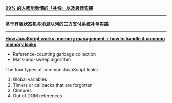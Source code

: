**[99% 的人都能看懂的「补偿」以及最佳实践](https://www.infoq.cn/article/0lmovdp-kqwvbaa5qieo)**

--- 

**[基于有限状态机与消息队列的三方支付系统补单实践](https://www.infoq.cn/article/QwceMJdJ07ysy6BQ0UGC?utm_source=related_read_bottom&utm_medium=article)**

---

**[How JavaScript works: memory management + how to handle 4 common memory leaks](https://blog.sessionstack.com/how-javascript-works-memory-management-how-to-handle-4-common-memory-leaks-3f28b94cfbec)**

- Reference-counting garbage collection
- Mark-and-sweep algorithm

The four types of common JavaScript leaks
1. Global variables
2. Timers or callbacks that are forgotten
3. Closures
4. Out of DOM references
